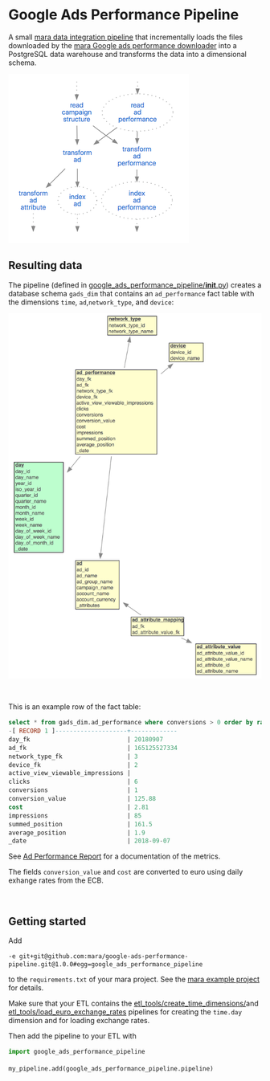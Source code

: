 # Google Ads Performance Pipeline

A small [mara data integration pipeline](https://github.com/mara/data-integration) that incrementally loads the files downloaded by the [mara Google ads performance downloader](https://github.com/mara/google-ads-performance-downloader) into a PostgreSQL data warehouse and transforms the data into a dimensional schema.

![Pipeline](docs/pipeline.png)


## Resulting data

The pipeline (defined in [google_ads_performance_pipeline/__init__.py](google_ads_performance_pipeline/__init__.py)) creates a database schema `gads_dim` that contains an `ad_performance` fact table with the dimensions `time`, `ad`,`network_type`, and `device`:

![DB schema](docs/db-schema.png) 

&nbsp;

This is an example row of the fact table:

```sql
select * from gads_dim.ad_performance where conversions > 0 order by random() limit 1;
-[ RECORD 1 ]--------------------+-------------
day_fk                           | 20180907
ad_fk                            | 165125527334
network_type_fk                  | 3
device_fk                        | 2
active_view_viewable_impressions | 
clicks                           | 6
conversions                      | 1
conversion_value                 | 125.88
cost                             | 2.81
impressions                      | 85
summed_position                  | 161.5
average_position                 | 1.9
_date                            | 2018-09-07
```

See [Ad Performance Report](https://developers.google.com/adwords/api/docs/appendix/reports/ad-performance-report) for a documentation of the metrics.

The fields `conversion_value` and `cost` are converted to euro using daily exhange rates from the ECB.

&nbsp;


## Getting started

Add 

```
-e git+git@github.com:mara/google-ads-performance-pipeline.git@1.0.0#egg=google_ads_performance_pipeline
```

to the `requirements.txt` of your mara project. See the [mara example project](https://github.com/mara/mara-example-project) for details.
 
 Make sure that your ETL contains the [etl_tools/create_time_dimensions/](https://github.com/mara/etl-tools/blob/master/etl_tools/create_time_dimensions/__init__.py)and [etl_tools/load_euro_exchange_rates](https://github.com/mara/etl-tools/tree/master/etl_tools/load_euro_exchange_rates/__init__.py) pipelines for creating the `time.day` dimension and for loading exchange rates.

Then add the pipeline to your ETL with

```python
import google_ads_performance_pipeline

my_pipeline.add(google_ads_performance_pipeline.pipeline)
```


